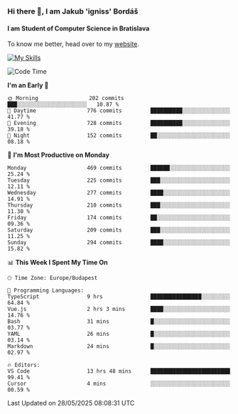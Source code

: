 ### Hi there 👋, I am Jakub 'igniss' Bordáš

#### I am Student of Computer Science in Bratislava
To know me better, head over to my [website](https://bordas.sk).

[![My Skills](https://skillicons.dev/icons?i=js,typescript,html,css,figma,svelte,vue,next,postgresql,nest,express,nodejs)](https://bordas.sk)


<!--START_SECTION:waka-->
![Code Time](http://img.shields.io/badge/Code%20Time-1%2C915%20hrs%2036%20mins-blue)

**I'm an Early 🐤** 

```text
🌞 Morning                202 commits         ███░░░░░░░░░░░░░░░░░░░░░░   10.87 % 
🌆 Daytime                776 commits         ██████████░░░░░░░░░░░░░░░   41.77 % 
🌃 Evening                728 commits         ██████████░░░░░░░░░░░░░░░   39.18 % 
🌙 Night                  152 commits         ██░░░░░░░░░░░░░░░░░░░░░░░   08.18 % 
```
📅 **I'm Most Productive on Monday** 

```text
Monday                   469 commits         ██████░░░░░░░░░░░░░░░░░░░   25.24 % 
Tuesday                  225 commits         ███░░░░░░░░░░░░░░░░░░░░░░   12.11 % 
Wednesday                277 commits         ████░░░░░░░░░░░░░░░░░░░░░   14.91 % 
Thursday                 210 commits         ███░░░░░░░░░░░░░░░░░░░░░░   11.30 % 
Friday                   174 commits         ██░░░░░░░░░░░░░░░░░░░░░░░   09.36 % 
Saturday                 209 commits         ███░░░░░░░░░░░░░░░░░░░░░░   11.25 % 
Sunday                   294 commits         ████░░░░░░░░░░░░░░░░░░░░░   15.82 % 
```


📊 **This Week I Spent My Time On** 

```text
🕑︎ Time Zone: Europe/Budapest

💬 Programming Languages: 
TypeScript               9 hrs               ████████████████░░░░░░░░░   64.84 % 
Vue.js                   2 hrs 3 mins        ████░░░░░░░░░░░░░░░░░░░░░   14.76 % 
Bash                     31 mins             █░░░░░░░░░░░░░░░░░░░░░░░░   03.77 % 
YAML                     26 mins             █░░░░░░░░░░░░░░░░░░░░░░░░   03.14 % 
Markdown                 24 mins             █░░░░░░░░░░░░░░░░░░░░░░░░   02.97 % 

🔥 Editors: 
VS Code                  13 hrs 48 mins      █████████████████████████   99.41 % 
Cursor                   4 mins              ░░░░░░░░░░░░░░░░░░░░░░░░░   00.59 % 
```


 Last Updated on 28/05/2025 08:08:31 UTC
<!--END_SECTION:waka-->
